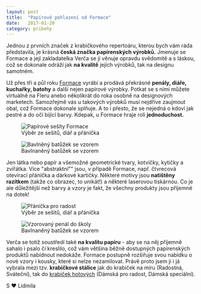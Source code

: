 ```yaml
---
layout: post
title:  "Papírové pohlazení od Formace"
date:   2017-01-20
category: pribehy
---
```


<p class="intro"><span class="dropcap">J</span>ednou z prvních značek z krabičkového repertoáru, kterou bych vám ráda představila, je krásná <strong>česká značka papírenských výrobků.</strong> Jmenuje se Formace a její zakladatelka Verča se jí věnuje opravdu svědomitě a s láskou, což se dokonale odráží jak <strong>na kvalitě</strong> jejích výrobků, tak na designu samotném.</p>

Už přes tři a půl roku [Formace](https://www.fler.cz/formace) vyrábí a prodává překrásné <strong>penály, diáře, kuchařky, batohy</strong> a další nejen papírové výrobky. Potkat se s nimi můžete virtuálně na Fleru anebo několikrát do roka osobně na designových marketech. Samozřejmě vás u takových výrobků musí nejdříve zaujmout obal, což Formace dokonale splňuje. A to i přesto, že se nejedná o kdoví jak pestré a do očí bijící barvy. Kdepak, u Formace hraje roli <strong>jednoduchost.</strong>

<div class="blog-images">
  <figure>
    <img src="{{ '/assets/img/sesity-formace.jpg' | prepend: site.baseurl }}" alt="Papírové sešity Formace">
    <figcaption>Výběr ze sešitů, diář a přáníčka</figcaption>
  </figure>
  <figure>
    <img src="{{ '/assets/img/batoh-formace.jpg' | prepend: site.baseurl }}" alt="Bavlněný batůžek se vzorem">
    <figcaption>Bavlnaněný batůžek se vzorem</figcaption>
  </figure>
</div>


Jen látka nebo papír a všemožné geometrické tvary, kotvičky, kytičky a zvířátka. Více "abstraktní"" jsou, v případě Formace, např. čtvrecová otevírací přáníčka a dárkové kartičky. Některé motivy jsou <strong>natištěny razítkem</strong> (takže co obrazec, to unikát!) a některé laserovou tiskárnou. Co je ale důležitější než barvy a vzory je fakt, že všechny produkty jsou příjemné na dotek!

<div class="blog-images">
  <figure>
    <img src="{{ '/assets/img/prani-formace.jpg' | prepend: site.baseurl }}" alt="Přáníčka pro radost">
    <figcaption>Výběr ze sešitů, diář a přáníčka</figcaption>
  </figure>
  <figure>
    <img src="{{ '/assets/img/penal-formace.jpg' | prepend: site.baseurl }}" alt="Vzorovaný penál do školy">
    <figcaption>Bavlnaněný batůžek se vzorem</figcaption>
  </figure>
</div>

Verča se totiž soustředí také <strong>na kvalitu papíru</strong> - aby se na něj příjemně sahalo i psalo či kreslilo, což vám většina běžně dostupných papírenských produktů nabídnout nedokáže. Formace postupně rozšiřuje svou nabídku o nové vzory i kousky, které si nelze nezamilovat. Právě proto jsem ji i já vybrala mezi tzv. <strong>krabičkové stálice</strong> jak do krabiček na míru (Radostná, Sváteční), tak do [krabiček hotových](http://krabickanamiru.cz/hotove-krabicky.html) (Dámská pro radost, Dámská speciální).

S ♥ Lidmila
